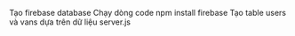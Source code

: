 Tạo firebase database
Chạy dòng code npm install firebase
Tạo table users và vans dựa trên dữ liệu server.js